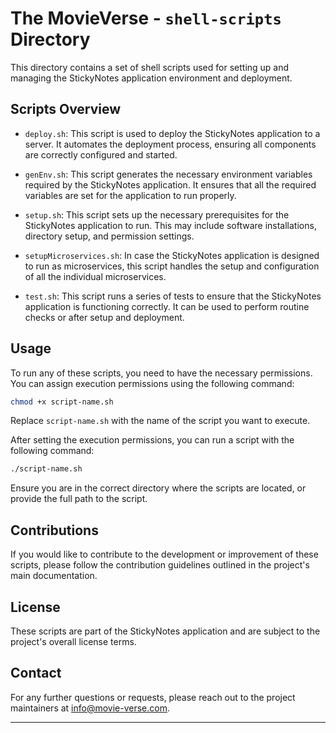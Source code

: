 # The MovieVerse - `shell-scripts` Directory

This directory contains a set of shell scripts used for setting up and managing the StickyNotes application environment and deployment.

## Scripts Overview

- `deploy.sh`: This script is used to deploy the StickyNotes application to a server. It automates the deployment process, ensuring all components are correctly configured and started.

- `genEnv.sh`: This script generates the necessary environment variables required by the StickyNotes application. It ensures that all the required variables are set for the application to run properly.

- `setup.sh`: This script sets up the necessary prerequisites for the StickyNotes application to run. This may include software installations, directory setup, and permission settings.

- `setupMicroservices.sh`: In case the StickyNotes application is designed to run as microservices, this script handles the setup and configuration of all the individual microservices.

- `test.sh`: This script runs a series of tests to ensure that the StickyNotes application is functioning correctly. It can be used to perform routine checks or after setup and deployment.

## Usage

To run any of these scripts, you need to have the necessary permissions. You can assign execution permissions using the following command:

```bash
chmod +x script-name.sh
```

Replace `script-name.sh` with the name of the script you want to execute.

After setting the execution permissions, you can run a script with the following command:

```bash
./script-name.sh
```

Ensure you are in the correct directory where the scripts are located, or provide the full path to the script.

## Contributions

If you would like to contribute to the development or improvement of these scripts, please follow the contribution guidelines outlined in the project's main documentation.

## License

These scripts are part of the StickyNotes application and are subject to the project's overall license terms.

## Contact

For any further questions or requests, please reach out to the project maintainers at [info@movie-verse.com](mailto:info@movie-verse.com).

---
